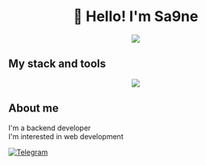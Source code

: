 
<h1 align="center">👋 Hello! I'm Sa9ne </h1>

<div align="center">
    <img src="https://giffiles.alphacoders.com/132/132734.gif" style="background: transparent;" />
</div>

## My stack and tools

<div align="center">
    <img src="https://skillicons.dev/icons?i=github,go,html,css,js,postgres">
</div>

## About me
I'm a backend developer  
I'm interested in web development  

[![Telegram](https://img.shields.io/badge/-Telegram-2CA5E0?style=flat&logo=telegram&logoColor=white)](https://tlgg.ru/Sa9neee)
